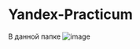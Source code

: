 # Yandex-Practicum
В данной папке 
![image](https://github.com/LeNS793/Yandex-Practicum/assets/121447102/ef40b9a7-78fa-448e-936b-800c9f6ca480)
